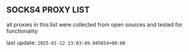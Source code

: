 ## SOCKS4 PROXY LIST

all proxies in this list were collected from open sources and tested for functionality

last update: `2025-01-12 13:03:49.045654+00:00`